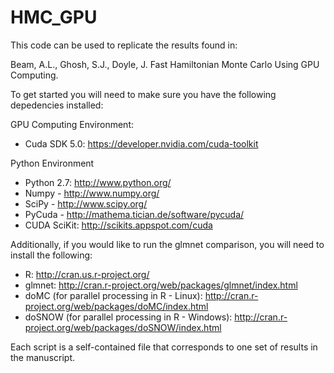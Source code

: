 HMC_GPU
=======

This code can be used to replicate the results found in:

Beam, A.L., Ghosh, S.J., Doyle, J. Fast Hamiltonian Monte Carlo Using GPU Computing. 

To get started you will need to make sure you have the following depedencies installed:

GPU Computing Environment:
- Cuda SDK 5.0: https://developer.nvidia.com/cuda-toolkit

Python Environment
- Python 2.7: http://www.python.org/
- Numpy - http://www.numpy.org/
- SciPy - http://www.scipy.org/
- PyCuda - http://mathema.tician.de/software/pycuda/
- CUDA SciKit: http://scikits.appspot.com/cuda

Additionally, if you would like to run the glmnet comparison, you will need to install the following:
- R: http://cran.us.r-project.org/
- glmnet: http://cran.r-project.org/web/packages/glmnet/index.html
- doMC (for parallel processing in R - Linux): http://cran.r-project.org/web/packages/doMC/index.html
- doSNOW (for parallel processing in R - Windows): http://cran.r-project.org/web/packages/doSNOW/index.html

Each script is a self-contained file that corresponds to one set of results in the manuscript.
